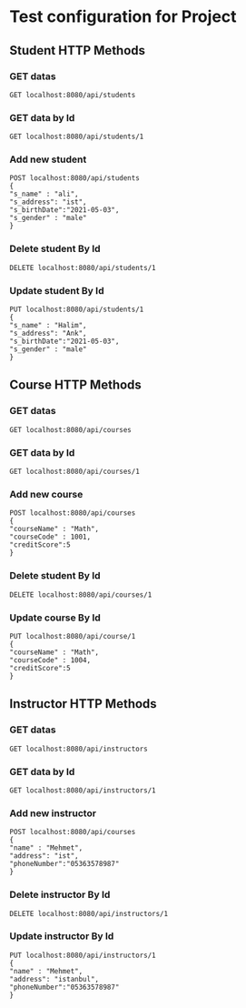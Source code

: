 # Test configuration for Project
## Student HTTP Methods
### GET datas 
``` 
GET localhost:8080/api/students
``` 
### GET data by Id
``` 
GET localhost:8080/api/students/1 
``` 
### Add new student
``` 
POST localhost:8080/api/students
{
"s_name" : "ali",
"s_address": "ist",
"s_birthDate":"2021-05-03",
"s_gender" : "male"
}
``` 
### Delete student By Id
``` 
DELETE localhost:8080/api/students/1
``` 
### Update student By Id
``` 
PUT localhost:8080/api/students/1
{
"s_name" : "Halim",
"s_address": "Ank",
"s_birthDate":"2021-05-03",
"s_gender" : "male"
}
``` 

## Course HTTP Methods
### GET datas
``` 
GET localhost:8080/api/courses
``` 
### GET data by Id
``` 
GET localhost:8080/api/courses/1
``` 
### Add new course
``` 
POST localhost:8080/api/courses
{
"courseName" : "Math",
"courseCode" : 1001,
"creditScore":5
}
``` 
### Delete student By Id
``` 
DELETE localhost:8080/api/courses/1
``` 
### Update course By Id
``` 
PUT localhost:8080/api/course/1
{
"courseName" : "Math",
"courseCode" : 1004,
"creditScore":5
}
``` 
## Instructor HTTP Methods
### GET datas
``` 
GET localhost:8080/api/instructors
``` 
### GET data by Id
``` 
GET localhost:8080/api/instructors/1
``` 
### Add new instructor
``` 
POST localhost:8080/api/courses
{
"name" : "Mehmet",
"address": "ist",
"phoneNumber":"05363578987"
}
``` 
### Delete instructor By Id
``` 
DELETE localhost:8080/api/instructors/1
``` 
### Update instructor By Id
``` 
PUT localhost:8080/api/instructors/1
{
"name" : "Mehmet",
"address": "istanbul",
"phoneNumber":"05363578987"
}
``` 
